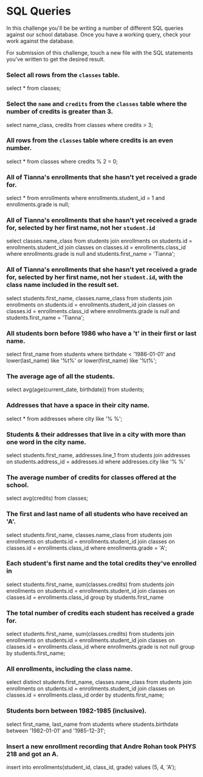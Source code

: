 # SQL Queries

In this challenge you'll be be writing a number of different SQL queries against our school database. Once you have a working query, check your work against the database.

For submission of this challenge, touch a new file with the SQL statements you've written to get the desired result.


### Select all rows from the `classes` table.
 select * from classes;

### Select the `name` and `credits` from the `classes` table where the number of credits is greater than 3.
select name_class, credits from classes where credits > 3;

### All rows from the `classes` table where credits is an even number.
select * from classes where credits % 2 = 0;

### All of Tianna's enrollments that she hasn't yet received a grade for.
select * from enrollments where enrollments.student_id = 1 and enrollments.grade is null;

### All of Tianna's enrollments that she hasn't yet received a grade for, selected by her first name, not her `student.id`
select classes.name_class from students join enrollments on students.id = enrollments.student_id join classes on classes.id = enrollments.class_id where enrollments.grade is null and students.first_name = 'Tianna';

### All of Tianna's enrollments that she hasn't yet received a grade for, selected by her first name, not her `student.id`, with the class name included in the result set.
select students.first_name, classes.name_class from students join enrollments on students.id = enrollments.student_id join classes on classes.id = enrollments.class_id where enrollments.grade is null and students.first_name = 'Tianna';

### All students born before 1986 who have a 't' in their first or last name.
select first_name from students where birthdate < '1986-01-01' and lower(last_name) like '%t%' or lower(first_name) like '%t%';

### The average age of all the students.
select avg(age(current_date, birthdate)) from students;

### Addresses that have a space in their city name.
select * from addresses where city like '% %';

### Students & their addresses that live in a city with more than one word in the city name.
select students.first_name, addresses.line_1 from students join addresses on students.address_id = addresses.id where addresses.city like '% %'

### The average number of credits for classes offered at the school.
select avg(credits) from classes;

### The first and last name of all students who have received an 'A'.
select students.first_name, classes.name_class from students join enrollments on students.id = enrollments.student_id join classes on classes.id = enrollments.class_id where enrollments.grade = 'A';

### Each student's first name and the total credits they've enrolled in
select students.first_name, sum(classes.credits) from students join enrollments on students.id = enrollments.student_id join classes on classes.id = enrollments.class_id group by students.first_name

### The total number of credits each student has received a grade for.
select students.first_name, sum(classes.credits) from students join enrollments on students.id = enrollments.student_id join classes on classes.id = enrollments.class_id where enrollments.grade is not null group by students.first_name;

### All enrollments, including the class name.
select distinct students.first_name, classes.name_class from students join enrollments on students.id = enrollments.student_id join classes on classes.id = enrollments.class_id order by students.first_name;

### Students born between 1982-1985 (inclusive).
select first_name, last_name from students where students.birthdate between '1982-01-01' and '1985-12-31';

### Insert a new enrollment recording that Andre Rohan took PHYS 218 and got an A.

insert into enrollments(student_id, class_id, grade) values (5, 4, 'A');